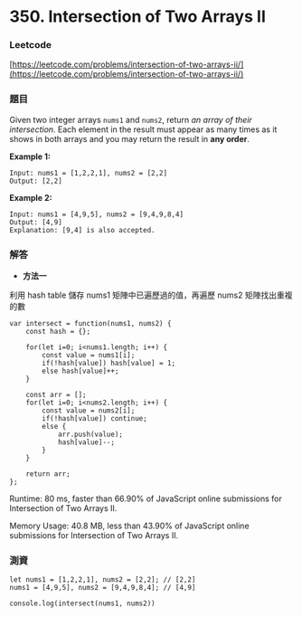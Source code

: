 # 350. Intersection of Two Arrays II

### Leetcode

[https://leetcode.com/problems/intersection-of-two-arrays-ii/](https://leetcode.com/problems/intersection-of-two-arrays-ii/)

### 題目

Given two integer arrays `nums1` and `nums2`, return _an array of their intersection_. Each element in the result must appear as many times as it shows in both arrays and you may return the result in **any order**.

&#x20;

**Example 1:**

```
Input: nums1 = [1,2,2,1], nums2 = [2,2]
Output: [2,2]
```

**Example 2:**

```
Input: nums1 = [4,9,5], nums2 = [9,4,9,8,4]
Output: [4,9]
Explanation: [9,4] is also accepted.
```

### 解答 <a href="#ti-jie" id="ti-jie"></a>

* **方法一**

利用 hash table 儲存 nums1 矩陣中已遍歷過的值，再遍歷 nums2 矩陣找出重複的數

```
var intersect = function(nums1, nums2) {
    const hash = {};
    
    for(let i=0; i<nums1.length; i++) {
        const value = nums1[i];
        if(!hash[value]) hash[value] = 1;
        else hash[value]++;
    }
    
    const arr = [];
    for(let i=0; i<nums2.length; i++) {
        const value = nums2[i];
        if(!hash[value]) continue;
        else {
            arr.push(value);
            hash[value]--;
        }
    }
    
    return arr;
};
```

Runtime: 80 ms, faster than 66.90% of JavaScript online submissions for Intersection of Two Arrays II.

Memory Usage: 40.8 MB, less than 43.90% of JavaScript online submissions for Intersection of Two Arrays II.

### 測資

```
let nums1 = [1,2,2,1], nums2 = [2,2]; // [2,2]
nums1 = [4,9,5], nums2 = [9,4,9,8,4]; // [4,9]

console.log(intersect(nums1, nums2))
```
